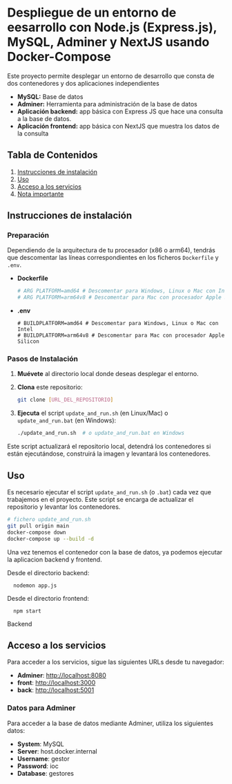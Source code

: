 # Despliegue de un entorno de eesarrollo con Node.js (Express.js), MySQL, Adminer y NextJS usando Docker-Compose

Este proyecto permite desplegar un entorno de desarrollo que consta de dos contenedores y dos aplicaciones independientes

- **MySQL:** Base de datos
- **Adminer:** Herramienta para administración de la base de datos
- **Aplicación backend:** app básica con Express JS que hace una consulta a la base de datos.
- **Aplicación frontend:** app básica con NextJS que muestra los datos de la consulta


## Tabla de Contenidos

1. [Instrucciones de instalación](#instrucciones-de-instalación)
2. [Uso](#uso)
3. [Acceso a los servicios](#acceso-a-los-servicios)
4. [Nota importante](#nota-importante)

## Instrucciones de instalación

### Preparación

Dependiendo de la arquitectura de tu procesador (x86 o arm64), tendrás que descomentar las líneas correspondientes en los ficheros `Dockerfile` y `.env`.

- **Dockerfile**

    ```dockerfile
    # ARG PLATFORM=amd64 # Descomentar para Windows, Linux o Mac con Intel
    # ARG PLATFORM=arm64v8 # Descomentar para Mac con procesador Apple Silicon
    ```

- **.env**

    ```dotenv
    # BUILDPLATFORM=amd64 # Descomentar para Windows, Linux o Mac con Intel
    # BUILDPLATFORM=arm64v8 # Descomentar para Mac con procesador Apple Silicon
    ```

### Pasos de Instalación

1. **Muévete** al directorio local donde deseas desplegar el entorno.
2. **Clona** este repositorio:

    ```bash
    git clone [URL_DEL_REPOSITORIO]
    ```

3. **Ejecuta** el script `update_and_run.sh` (en Linux/Mac) o `update_and_run.bat` (en Windows):

    ```bash
    ./update_and_run.sh  # o update_and_run.bat en Windows
    ```

Este script actualizará el repositorio local, detendrá los contenedores si están ejecutándose, construirá la imagen y levantará los contenedores.

## Uso

Es necesario ejecutar el script `update_and_run.sh` (o `.bat`) cada vez que trabajemos en el proyecto. Este script se encarga de actualizar el repositorio y levantar los contenedores.

```bash
# fichero update_and_run.sh
git pull origin main
docker-compose down
docker-compose up --build -d 
```
Una vez tenemos el contenedor con la base de datos, ya podemos ejecutar la aplicacion backend y frontend.

Desde el directorio backend:

```node
  nodemon app.js
```
Desde el directorio frontend:
```node
  npm start
```
Backend



## Acceso a los servicios

Para acceder a los servicios, sigue las siguientes URLs desde tu navegador:

- **Adminer**: [http://localhost:8080](http://localhost:8080)
- **front**: [http://localhost:3000](http://localhost:3000)
- **back**: [http://localhost:5001](http://localhost:3000)

### Datos para Adminer

Para acceder a la base de datos mediante Adminer, utiliza los siguientes datos:

- **System**: MySQL
- **Server**: host.docker.internal
- **Username**: gestor
- **Password**: ioc
- **Database**: gestores

